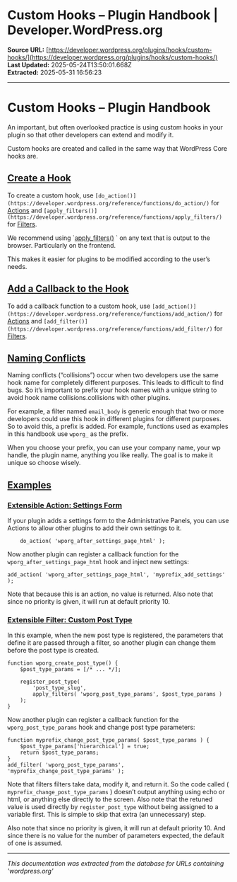 # Custom Hooks – Plugin Handbook | Developer.WordPress.org

**Source URL:** [https://developer.wordpress.org/plugins/hooks/custom-hooks/](https://developer.wordpress.org/plugins/hooks/custom-hooks/)  
**Last Updated:** 2025-05-24T13:50:01.668Z  
**Extracted:** 2025-05-31 16:56:23

---

# Custom Hooks – Plugin Handbook

An important, but often overlooked practice is using custom hooks in your plugin so that other developers can extend and modify it.

Custom hooks are created and called in the same way that WordPress Core hooks are.

## [Create a Hook](#create-a-hook)

To create a custom hook, use `[do_action()](https://developer.wordpress.org/reference/functions/do_action/)` for [Actions](https://developer.wordpress.org/plugins/hooks/actions/) and `[apply_filters()](https://developer.wordpress.org/reference/functions/apply_filters/)` for [Filters](https://developer.wordpress.org/plugins/hooks/filters/).

We recommend using \`[apply\_filters()](https://developer.wordpress.org/reference/functions/apply_filters/) \` on any text that is output to the browser. Particularly on the frontend.

This makes it easier for plugins to be modified according to the user’s needs.  

## [Add a Callback to the Hook](#add-a-callback-to-the-hook)

To add a callback function to a custom hook, use `[add_action()](https://developer.wordpress.org/reference/functions/add_action/)` for [Actions](https://developer.wordpress.org/plugins/hooks/actions/) and `[add_filter()](https://developer.wordpress.org/reference/functions/add_filter/)` for [Filters](https://developer.wordpress.org/plugins/hooks/filters/).

## [Naming Conflicts](#naming-conflicts)

Naming conflicts (“collisions”) occur when two developers use the same hook name for completely different purposes. This leads to difficult to find bugs. So it’s important to prefix your hook names with a unique string to avoid hook name collisions.collisions with other plugins.

For example, a filter named `email_body` is generic enough that two or more developers could use this hook in different plugins for different purposes. So to avoid this, a prefix is added. For example, functions used as examples in this handbook use `wporg_` as the prefix.

When you choose your prefix, you can use your company name, your wp handle, the plugin name, anything you like really. The goal is to make it unique so choose wisely.

## [Examples](#examples)

### [Extensible Action: Settings Form](#extensible-action-settings-form)

If your plugin adds a settings form to the Administrative Panels, you can use Actions to allow other plugins to add their own settings to it.

```
    do_action( 'wporg_after_settings_page_html' );
```

Now another plugin can register a callback function for the `wporg_after_settings_page_html` hook and inject new settings:

```
add_action( 'wporg_after_settings_page_html', 'myprefix_add_settings' );
```

Note that because this is an action, no value is returned. Also note that since no priority is given, it will run at default priority 10.

### [Extensible Filter: Custom Post Type](#extensible-filter-custom-post-type)

In this example, when the new post type is registered, the parameters that define it are passed through a filter, so another plugin can change them before the post type is created.

```
function wporg_create_post_type() {
    $post_type_params = [/* ... */];

    register_post_type(
        'post_type_slug',
        apply_filters( 'wporg_post_type_params', $post_type_params )
    );
}
```

Now another plugin can register a callback function for the `wporg_post_type_params` hook and change post type parameters:

```
function myprefix_change_post_type_params( $post_type_params ) {
	$post_type_params['hierarchical'] = true;
	return $post_type_params;
}
add_filter( 'wporg_post_type_params', 'myprefix_change_post_type_params' );
```

Note that filters filters take data, modify it, and return it. So the code called ( `myprefix_change_post_type_params` ) doesn’t output anything using echo or html, or anything else directly to the screen. Also note that the retuned value is used directly by `register_post_type` without being assigned to a variable first. This is simple to skip that extra (an unnecessary) step.

Also note that since no priority is given, it will run at default priority 10. And since there is no value for the number of parameters expected, the default of one is assumed.

---

*This documentation was extracted from the database for URLs containing 'wordpress.org'*
